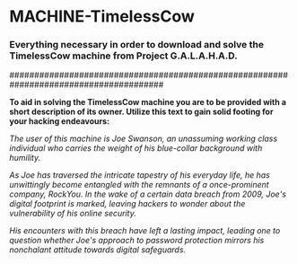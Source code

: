 # MACHINE-TimelessCow
### Everything necessary in order to download and solve the TimelessCow machine from Project G.A.L.A.H.A.D.
#######################################################################################

**To aid in solving the TimelessCow machine you are to be provided with a short description of its owner. Utilize this text to gain solid footing for your hacking endeavours:**

_The user of this machine is Joe Swanson, an unassuming working class individual who carries the weight of his blue-collar background with humility._

_As Joe has traversed the intricate tapestry of his everyday life, he has unwittingly become entangled with the remnants of a once-prominent company, RockYou. In the wake of a certain data breach from 2009, Joe's digital footprint is marked, leaving hackers to wonder about the vulnerability of his online security._

_His encounters with this breach have left a lasting impact, leading one to question whether Joe's approach to password protection mirrors his nonchalant attitude towards digital safeguards._
